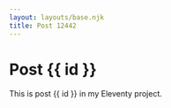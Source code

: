 ```yaml
---
layout: layouts/base.njk
title: Post 12442
---
```


# Post {{ id }}

This is post {{ id }} in my Eleventy project.
